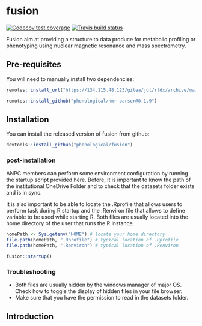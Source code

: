 
# fusion

<!-- badges: start -->
[![Codecov test coverage](https://codecov.io/gh/jwist/fusion/branch/master/graph/badge.svg)](https://codecov.io/gh/jwist/fusion?branch=master)
[![Travis build status](https://travis-ci.com/jwist/fusion.svg?branch=master)](https://travis-ci.com/jwist/fusion)
<!-- badges: end -->

Fusion aim at providing a structure to data produce for metabolic profiling or phenotyping using nuclear magnetic resonance and mass spectrometry. 

## Pre-requisites

You will need to manually install two dependencies:

```r
remotes::install_url("https://134.115.48.123/gitea/jul/rldx/archive/main.tar.gz")

remotes::install_github("phenological/nmr-parser@0.1.9")
```
## Installation

You can install the released version of fusion from github:

``` r
devtools::install_github("phenological/fusion")
```

### post-installation 

ANPC members can perform some environment configuration by running the startup script provided here. Before, it is important to know the path of the institutional OneDrive Folder and to check that the datasets folder exists and is in sync. 

It is also important to be able to locate the .Rprofile that allows users to perform task during R startup and the .Renviron file that allows to define variable to be used while starting R. Both files are usually located into the home directory of the user that runs the R instance.

``` r
homePath <- Sys.getenv("HOME") # locate your home directory
file.path(homePath, ".Rprofile") # typical location of .Rprofile
file.path(homePath, ".Renviron") # typical location of .Renviron

fusion::startup()
```

### Troubleshooting
 - Both files are usually hidden by the windows manager of major OS. Check how to toggle the display of hidden files in your file browser.
 - Make sure that you have the permission to read in the datasets folder.

## Introduction


